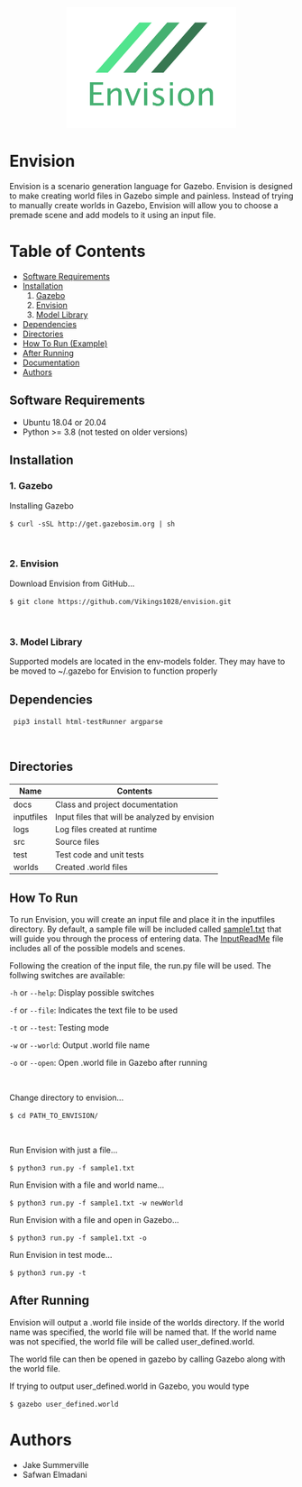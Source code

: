 <p align="center">
  <img src="docs/Logo.png" width="300"> 
</p>

# Envision
Envision is a scenario generation language for Gazebo. Envision is designed to make creating world files in Gazebo simple and painless. Instead of trying to manually create worlds in Gazebo, Envision will allow you to choose a premade scene and add models to it using an input file. 

# Table of Contents
* [Software Requirements](#Software-Requirements)  
* [Installation](#Installation)  
    1. [Gazebo](#1-Gazebo)
    2. [Envision](#2-Envision)
    3. [Model Library](#3-Model-Library)
* [Dependencies](#Dependencies)  
* [Directories](#Directories)  
* [How To Run (Example)](#How-To-Run)  
* [After Running](#After-Running)
* [Documentation](#Documentation)
* [Authors](#Authors)


## Software Requirements
* Ubuntu 18.04 or 20.04
* Python >= 3.8 (not tested on older versions)

## Installation

### 1. Gazebo

Installing Gazebo

``` $ curl -sSL http://get.gazebosim.org | sh ```

<br/>

### 2. Envision
Download Envision from GitHub...

``` $ git clone https://github.com/Vikings1028/envision.git ```

<br/>

### 3. Model Library

Supported models are located in the env-models folder. They may have to be moved to ~/.gazebo for Envision to function properly

## Dependencies

`  pip3 install html-testRunner argparse `

<br/>

## Directories

| Name         | Contents                                            |
| ------------ | --------------------------------------------------- |
| docs         | Class and project documentation                     |
| inputfiles   | Input files that will be analyzed by envision       |
| logs         | Log files created at runtime                        |
| src          | Source files                                        |
| test         | Test code and unit tests                            |
| worlds       | Created .world files                            |

## How To Run

To run Envision, you will create an input file and place it in the inputfiles directory. By default, a sample file will be included called [sample1.txt](inputfiles/sample1.txt) that will guide you through the process of entering data. The [InputReadMe](inputfiles/InputReadMe.md) file includes all of the possible models and scenes. 

Following the creation of the input file, the run.py file will be used. The follwing switches are available:

``` -h ``` or ``` --help ```: Display possible switches

``` -f ``` or ``` --file ```: Indicates the text file to be used

``` -t ``` or ``` --test ```: Testing mode

``` -w ``` or ``` --world ```: Output .world file name

``` -o ``` or ``` --open ```: Open .world file in Gazebo after running

<br/>

Change directory to envision...

``` $ cd PATH_TO_ENVISION/ ```

<br/>

Run Envision with just a file...

``` $ python3 run.py -f sample1.txt ```

Run Envision with a file and world name...

``` $ python3 run.py -f sample1.txt -w newWorld ```

Run Envision with a file and open in Gazebo...

``` $ python3 run.py -f sample1.txt -o ```

Run Envision in test mode...

``` $ python3 run.py -t ```

## After Running

Envision will output a .world file inside of the worlds directory. If the world name was specified, the world file will be named that. If the world name was not specified, the world file will be called user_defined.world.

The world file can then be opened in gazebo by calling Gazebo along with the world file. 

If trying to output user_defined.world in Gazebo, you would type 

``` $ gazebo user_defined.world ```

# Authors

- Jake Summerville
- Safwan Elmadani
